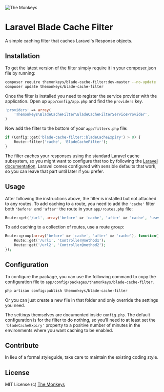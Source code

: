 ![The Monkeys](http://www.themonkeys.com.au/img/monkey_logo.png)

Laravel Blade Cache Filter
==========================

A simple caching filter that caches Laravel's Response objects.

Installation
------------
To get the latest version of the filter simply require it in your composer.json file by running:

```bash
composer require themonkeys/blade-cache-filter:dev-master --no-update
composer update themonkeys/blade-cache-filter
```

Once the filter is installed you need to register the service provider with the application.
Open up `app/config/app.php` and find the `providers` key.

```php
'providers' => array(
    'Themonkeys\BladeCacheFilter\BladeCacheFilterServiceProvider',
)
```

Now add the filter to the bottom of your `app/filters.php` file:

```php
if (Config::get('blade-cache-filter::bladeCacheExpiry') > 0) {
    Route::filter('cache', 'BladeCacheFilter');
}
```

The filter caches your responses using the standard Laravel cache subsystem, so you might want to configure that
too by following the [Laravel documentation](http://laravel.com/docs/cache). Laravel comes configured with sensible
defaults that work, so you can leave that part until later if you prefer.

Usage
-----

After following the instructions above, the filter is installed but not attached to any routes. To add caching to a
route, you need to add the `'cache'` filter both `'before'` and `'after'` the route in your `app/routes.php` file:

```php
Route::get('/url', array('before' => 'cache', 'after' => 'cache', 'uses' => 'Controller@method'));
```

To add caching to a collection of routes, use a route group:

```php
Route::group(array('before' => 'cache', 'after' => 'cache'), function() {
    Route::get('/url1', 'Controller@method1');
    Route::get('/url2', 'Controller@method2');
});
```


Configuration
-------------

To configure the package, you can use the following command to copy the configuration file to
`app/config/packages/themonkeys/blade-cache-filter`.

```sh
php artisan config:publish themonkeys/blade-cache-filter
```

Or you can just create a new file in that folder and only override the settings you need.

The settings themselves are documented inside `config.php`. The default configuration is for the filter to do nothing,
so you'll need to at least set the `'bladeCacheExpiry'` property to a positive number of minutes in the environments
where you want caching to be enabled.


Contribute
----------

In lieu of a formal styleguide, take care to maintain the existing coding style.

License
-------

MIT License
(c) [The Monkeys](http://www.themonkeys.com.au/)
